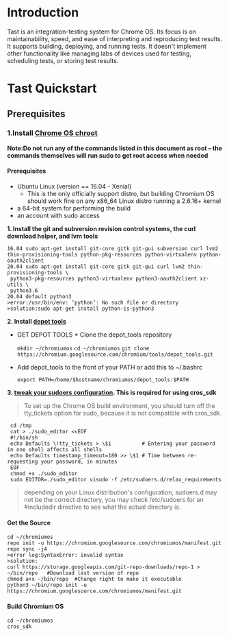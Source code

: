 # Introduction
Tast is an integration-testing system for Chrome OS. Its focus is on maintainability, speed, and ease of interpreting and reproducing test results. It supports building, deploying, and running tests. It doesn't implement other functionality like managing labs of devices used for testing, scheduling tests, or storing test results.
# Tast Quickstart
  ## Prerequisites
   ### 1.Install [Chrome OS chroot](https://www.chromium.org/chromium-os/quick-start-guide)
   **Note:Do not run any of the commands listed in this document as root – the commands themselves will run sudo to get root access when needed**
   #### Prerequisites
   * Ubuntu Linux (version == 16.04 - Xenial)
      * This is the only officially support distro, but building Chromium OS should work fine on any x86_64 Linux distro running a 2.6.16+ kernel
   * a 64-bit system for performing the build
   * an account with sudo access
   
   **1. Install the git and subversion revision control systems, the curl download helper, and lvm tools**  
   
    16.04 sudo apt-get install git-core gitk git-gui subversion curl lvm2 thin-provisioning-tools python-pkg-resources python-virtualenv python-oauth2client  
    20.04 sudo apt-get install git-core gitk git-gui curl lvm2 thin-provisioning-tools \
     python3-pkg-resources python3-virtualenv python3-oauth2client xz-utils \
     python3.6
    20.04 default python3
    >error:/usr/bin/env: ‘python’: No such file or directory
    >solution:sudo apt-get install python-is-python3
    
   **2. Install [depot tools](https://commondatastorage.googleapis.com/chrome-infra-docs/flat/depot_tools/docs/html/depot_tools_tutorial.html#_setting_up)**  
   * GET DEPOT TOOLS
    * Clone the depot_tools repository  

      `mkdir ~/chromiumos`
      `cd ~/chromiumos`
      `git clone https://chromium.googlesource.com/chromium/tools/depot_tools.git`
      
   * Add depot_tools to the front of your PATH or add this to ~/.bashrc
  
     `export PATH=/home/$hostname/chromiumos/depot_tools:$PATH`  
     
   **3.  [tweak your sudoers configuration](http://www.chromium.org/chromium-os/tips-and-tricks-for-chromium-os-developers#TOC-Making-sudo-a-little-more-permissive). This is required for using cros_sdk**  
   
   >To set up the Chrome OS build environment, you should turn off the tty_tickets option for sudo, because it is not compatible with  cros_sdk.  
   
     cd /tmp
     cat > ./sudo_editor <<EOF
     #!/bin/sh
     echo Defaults \!tty_tickets > \$1          # Entering your password in one shell affects all shells
     echo Defaults timestamp_timeout=180 >> \$1 # Time between re-requesting your password, in minutes
     EOF
     chmod +x ./sudo_editor
     sudo EDITOR=./sudo_editor visudo -f /etc/sudoers.d/relax_requirements  
     
   >depending on your Linux distribution's configuration, sudoers.d may not be the correct directory, you may check /etc/sudoers for an #includedir directive to see what the actual directory is.
   #### Get the Source
    cd ~/chromiumos
    repo init -u https://chromium.googlesource.com/chromiumos/manifest.git
    repo sync -j4
    >error log:SyntaxError: invalid syntax
    >solution:
    curl https://storage.googleapis.com/git-repo-downloads/repo-1 > ~/bin/repo   #Download last version of repo
    chmod a+x ~/bin/repo  #Change right to make it executable
    python3 ~/bin/repo init -u https://chromium.googlesource.com/chromiumos/manifest.git
  #### Build Chromium OS
    cd ~/chromiumos
    cros_sdk
  
     
     
     
     
     
